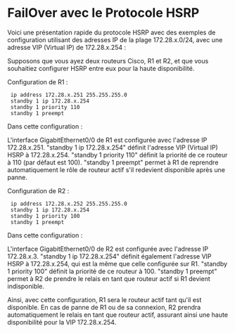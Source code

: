 # FailOver avec le Protocole HSRP

Voici une présentation rapide du protocole HSRP avec des exemples de configuration utilisant des adresses IP de la plage 172.28.x.0/24, avec une adresse VIP (Virtual IP) de 172.28.x.254 :

Supposons que vous ayez deux routeurs Cisco, R1 et R2, et que vous souhaitiez configurer HSRP entre eux pour la haute disponibilité.

Configuration de R1 :

```interface GigabitEthernet0/0
 ip address 172.28.x.251 255.255.255.0
 standby 1 ip 172.28.x.254
 standby 1 priority 110
 standby 1 preempt
```

Dans cette configuration :

L'interface GigabitEthernet0/0 de R1 est configurée avec l'adresse IP 172.28.x.251.
"standby 1 ip 172.28.x.254" définit l'adresse VIP (Virtual IP) HSRP à 172.28.x.254.
"standby 1 priority 110" définit la priorité de ce routeur à 110 (par défaut est 100).
"standby 1 preempt" permet à R1 de reprendre automatiquement le rôle de routeur actif s'il redevient disponible après une panne.


Configuration de R2 :
```interface GigabitEthernet0/0
 ip address 172.28.x.252 255.255.255.0
 standby 1 ip 172.28.x.254
 standby 1 priority 100
 standby 1 preempt
```

Dans cette configuration :

L'interface GigabitEthernet0/0 de R2 est configurée avec l'adresse IP 172.28.x.3.
"standby 1 ip 172.28.x.254" définit également l'adresse VIP HSRP à 172.28.x.254, qui est la même que celle configurée sur R1.
"standby 1 priority 100" définit la priorité de ce routeur à 100.
"standby 1 preempt" permet à R2 de prendre le relais en tant que routeur actif si R1 devient indisponible.

Ainsi, avec cette configuration, R1 sera le routeur actif tant qu'il est disponible. En cas de panne de R1 ou de sa connexion, R2 prendra automatiquement le relais en tant que routeur actif, assurant ainsi une haute disponibilité pour la VIP 172.28.x.254.